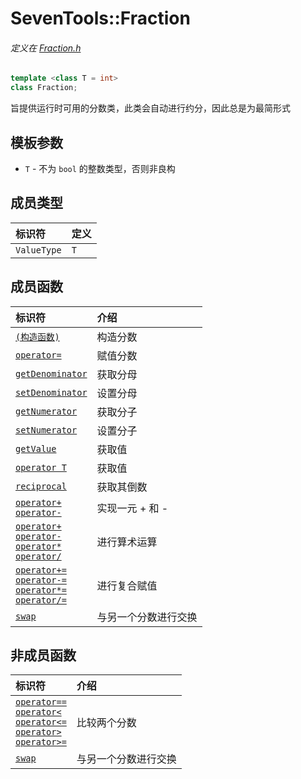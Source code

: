 # SevenTools::Fraction

###### *定义在 [Fraction.h](Header/Fraction.md)*
```cpp
template <class T = int>
class Fraction;
```

旨提供运行时可用的分数类，此类会自动进行约分，因此总是为最简形式

## 模板参数

- `T` \- 不为 `bool` 的整数类型，否则非良构

## 成员类型

| 标识符 | 定义 |
| :-    | :-  |
| `ValueType` | `T` |

## 成员函数

| 标识符 | 介绍 |
| :-    | :-  |
| [`(构造函数)`](Fraction/Fraction.md) | 构造分数 |
| [`operator=`](Fraction/operator=.md) | 赋值分数 |
| [`getDenominator`](Fraction/getDenominator.md) | 获取分母 |
| [`setDenominator`](Fraction/setDenominator.md) | 设置分母 |
| [`getNumerator`](Fraction/getDenominator.md) | 获取分子 |
| [`setNumerator`](Fraction/setDenominator.md) | 设置分子 |
| [`getValue`](Fraction/getValue.md) | 获取值 |
| [`operator T`](Fraction/operator_T.md) | 获取值 |
| [`reciprocal`](Fraction/reciprocal.md) | 获取其倒数 |
| [`operator+`<br>`operator-`](Fraction/operator_arith.md) | 实现一元 + 和 - |
| [`operator+`<br>`operator-`<br>`operator*`<br>`operator/`](Fraction/operator_arith2.md) | 进行算术运算 |
| [`operator+=`<br>`operator-=`<br>`operator*=`<br>`operator/=`](Fraction/operator_arith3.md) | 进行复合赋值 |
| [`swap`](Fraction/swap.md) | 与另一个分数进行交换 |

## 非成员函数

| 标识符 | 介绍 |
| :-    |:-   |
| [`operator==`<br>`operator<`<br>`operator<=`<br>`operator>`<br>`operator>=`](Fraction/operator_cmp.md) | 比较两个分数 |
| [`swap`](Fraction/swap2.md) | 与另一个分数进行交换 |